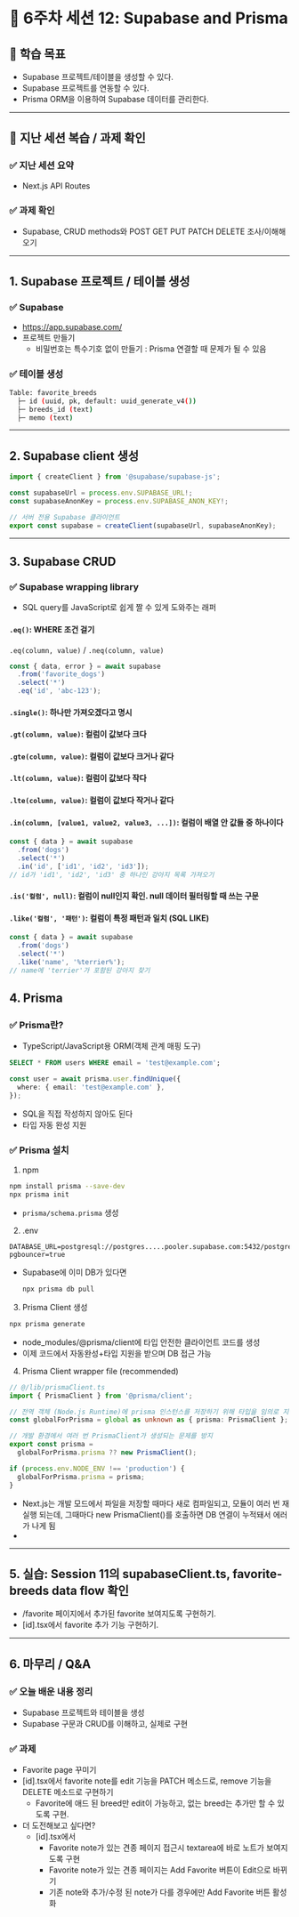 # 📌 6주차 세션 12: Supabase and Prisma

## 🎯 학습 목표
- Supabase 프로젝트/테이블을 생성할 수 있다.
- Supabase 프로젝트를 연동할 수 있다.
- Prisma ORM을 이용하여 Supabase 데이터를 관리한다.

---

## 📝 지난 세션 복습 / 과제 확인
### ✅ 지난 세션 요약
- Next.js API Routes

### ✅ 과제 확인
- Supabase, CRUD methods와 POST GET PUT PATCH DELETE 조사/이해해오기

---

## 1. Supabase 프로젝트 / 테이블 생성

### ✅ Supabase 
- https://app.supabase.com/
- 프로젝트 만들기
  - 비밀번호는 특수기호 없이 만들기 : Prisma 연결할 때 문제가 될 수 있음

### ✅ 테이블 생성
```bash
Table: favorite_breeds
  ├─ id (uuid, pk, default: uuid_generate_v4())
  ├─ breeds_id (text)
  ├─ memo (text)
```

---

## 2. Supabase client 생성
```ts
import { createClient } from '@supabase/supabase-js';

const supabaseUrl = process.env.SUPABASE_URL!;
const supabaseAnonKey = process.env.SUPABASE_ANON_KEY!;

// 서버 전용 Supabase 클라이언트
export const supabase = createClient(supabaseUrl, supabaseAnonKey);

```

---

## 3. Supabase CRUD
### ✅ Supabase wrapping library
- SQL query를 JavaScript로 쉽게 짤 수 있게 도와주는 래퍼

#### `.eq()`: WHERE 조건 걸기
`.eq(column, value)` / `.neq(column, value)`
```ts
const { data, error } = await supabase
  .from('favorite_dogs')
  .select('*')
  .eq('id', 'abc-123');
```

#### `.single()`: 하나만 가져오겠다고 명시
#### `.gt(column, value)`: 컬럼이 값보다 크다
#### `.gte(column, value)`: 컬럼이 값보다 크거나 같다
#### `.lt(column, value)`: 컬럼이 값보다 작다
#### `.lte(column, value)`: 컬럼이 값보다 작거나 같다
#### `.in(column, [value1, value2, value3, ...])`: 컬럼이 배열 안 값들 중 하나이다
```ts
const { data } = await supabase
  .from('dogs')
  .select('*')
  .in('id', ['id1', 'id2', 'id3']);
// id가 'id1', 'id2', 'id3' 중 하나인 강아지 목록 가져오기
```
#### `.is('컬럼', null)`: 컬럼이 null인지 확인. null 데이터 필터링할 때 쓰는 구문
#### `.like('컬럼', '패턴')`: 컬럼이 특정 패턴과 일치 (SQL LIKE)
```ts
const { data } = await supabase
  .from('dogs')
  .select('*')
  .like('name', '%terrier%');
// name에 'terrier'가 포함된 강아지 찾기
```

## 4. Prisma
### ✅ Prisma란?
- TypeScript/JavaScript용 ORM(객체 관계 매핑 도구)
```sql
SELECT * FROM users WHERE email = 'test@example.com';
```
```ts
const user = await prisma.user.findUnique({
  where: { email: 'test@example.com' },
});
```
- SQL을 직접 작성하지 않아도 된다
- 타입 자동 완성 지원

### ✅ Prisma 설치
1. npm
```bash
npm install prisma --save-dev
npx prisma init
```
- `prisma/schema.prisma` 생성
2. .env
```text
DATABASE_URL=postgresql://postgres.....pooler.supabase.com:5432/postgres?pgbouncer=true
```
- Supabase에 이미 DB가 있다면
  ```bash
  npx prisma db pull
  ```
3. Prisma Client 생성
```bash
npx prisma generate
```
- node_modules/@prisma/client에 타입 안전한 클라이언트 코드를 생성
- 이제 코드에서 자동완성+타입 지원을 받으며 DB 접근 가능

4. Prisma Client wrapper file (recommended)
```ts
// @/lib/prismaClient.ts
import { PrismaClient } from '@prisma/client';

// 전역 객체 (Node.js Runtime)에 prisma 인스턴스를 저장하기 위해 타입을 임의로 지정
const globalForPrisma = global as unknown as { prisma: PrismaClient };

// 개발 환경에서 여러 번 PrismaClient가 생성되는 문제를 방지
export const prisma =
  globalForPrisma.prisma ?? new PrismaClient();

if (process.env.NODE_ENV !== 'production') {
  globalForPrisma.prisma = prisma;
}
```
- Next.js는 개발 모드에서 파일을 저장할 때마다 새로 컴파일되고, 모듈이 여러 번 재 실행 되는데, 그때마다 new PrismaClient()를 호출하면 DB 연결이 누적돼서 에러가 나게 됨
- 
---

## 5. 실습: Session 11의 supabaseClient.ts, favorite-breeds data flow 확인
- /favorite 페이지에서 추가된 favorite 보여지도록 구현하기.
- [id].tsx에서 favorite 추가 기능 구현하기.

---

## 6. 마무리 / Q&A

### ✅ 오늘 배운 내용 정리
- Supabase 프로젝트와 테이블을 생성
- Supabase 구문과 CRUD를 이해하고, 실제로 구현

### ✅ 과제
- Favorite page 꾸미기
- [id].tsx에서 favorite note를 edit 기능을 PATCH 메소드로, remove 기능을 DELETE 메소드로 구현하기
  - Favorite에 애드 된 breed만 edit이 가능하고, 없는 breed는 추가만 할 수 있도록 구현.
- 더 도전해보고 싶다면?
  - [id].tsx에서
    - Favorite note가 있는 견종 페이지 접근시 textarea에 바로 노트가 보여지도록 구현
    - Favorite note가 있는 견종 페이지는 Add Favorite 버튼이 Edit으로 바뀌기
    - 기존 note와 추가/수정 된 note가 다를 경우에만 Add Favorite 버튼 활성화